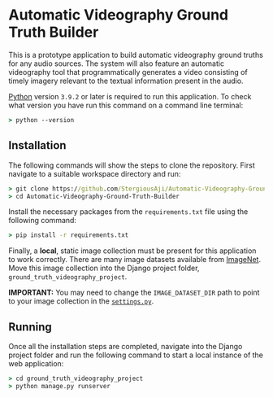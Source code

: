 # Automatic Videography Ground Truth Builder

This is a prototype application to build automatic videography ground truths for any audio sources. The system will also feature an automatic videography tool that programmatically generates a video consisting of timely imagery relevant to the textual information present in the audio.

[Python](https://www.python.org/downloads/) version `3.9.2` or later is required to run this application. To check what version you have run this command on a command line terminal:
```cmd
> python --version
```

## Installation
The following commands will show the steps to clone the repository. First navigate to a suitable workspace directory and run:
```cmd
> git clone https://github.com/StergiousAji/Automatic-Videography-Ground-Truth-Builder.git
> cd Automatic-Videography-Ground-Truth-Builder
```

Install the necessary packages from the `requirements.txt` file using the following command:
```cmd
> pip install -r requirements.txt
```

Finally, a **local**, static image collection must be present for this application to work correctly. There are many image datasets available from [ImageNet](https://www.image-net.org/download.php). Move this image collection into the Django project folder, `ground_truth_videography_project`.

**IMPORTANT:** You may need to change the `IMAGE_DATASET_DIR` path to point to your image collection in the [`settings.py`](https://github.com/StergiousAji/Automatic-Videography-Ground-Truth-Builder/blob/main/ground_truth_videography_project/ground_truth_videography_project/settings.py).

## Running
Once all the installation steps are completed, navigate into the Django project folder and run the following command to start a local instance of the web application:
```cmd
> cd ground_truth_videography_project
> python manage.py runserver
```
